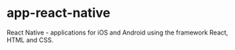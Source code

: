 # app-react-native
React Native - applications for iOS and Android using the framework React, HTML and CSS. 
